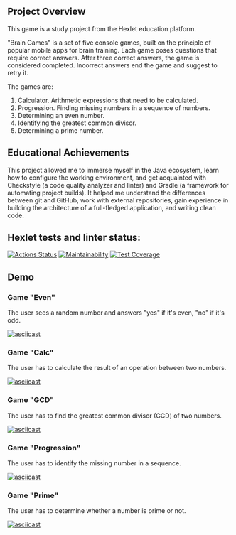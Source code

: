 ## Project Overview

This game is a study project from the Hexlet education platform. 

"Brain Games" is a set of five console games, built on the principle of popular mobile apps for brain training.
Each game poses questions that require correct answers. After three correct answers, the game is considered completed. 
Incorrect answers end the game and suggest to retry it. 

The games are:
1. Calculator. Arithmetic expressions that need to be calculated.
2. Progression. Finding missing numbers in a sequence of numbers.
3. Determining an even number.
4. Identifying the greatest common divisor.
5. Determining a prime number.

## Educational Achievements
This project allowed me to immerse myself in the Java ecosystem, learn how to configure the working environment, 
and get acquainted with Checkstyle (a code quality analyzer and linter) and Gradle (a framework for automating project builds).
It helped me understand the differences between git and GitHub, 
work with external repositories, gain experience in building the architecture of a full-fledged application, 
and writing clean code.

## Hexlet tests and linter status:
[![Actions Status](https://github.com/kolotov/java-project-61/actions/workflows/hexlet-check.yml/badge.svg)](https://github.com/kolotov/java-project-61/actions)
[![Maintainability](https://api.codeclimate.com/v1/badges/eafa3b924144227262d7/maintainability)](https://codeclimate.com/github/kolotov/java-project-61/maintainability)
[![Test Coverage](https://api.codeclimate.com/v1/badges/eafa3b924144227262d7/test_coverage)](https://codeclimate.com/github/kolotov/java-project-61/test_coverage)

## Demo
### Game "Even"
The user sees a random number and answers "yes" if it's even, "no" if it's odd.

[![asciicast](https://asciinema.org/a/3MZtdDNr6RgFTlulLFpmzOYzR.svg)](https://asciinema.org/a/3MZtdDNr6RgFTlulLFpmzOYzR)
### Game "Calc"
The user has to calculate the result of an operation between two numbers.

[![asciicast](https://asciinema.org/a/653498.svg)](https://asciinema.org/a/653498)
### Game "GCD"
The user has to find the greatest common divisor (GCD) of two numbers.

[![asciicast](https://asciinema.org/a/653499.svg)](https://asciinema.org/a/653499)
### Game "Progression"
The user has to identify the missing number in a sequence.

[![asciicast](https://asciinema.org/a/653501.svg)](https://asciinema.org/a/653501)
### Game "Prime"
The user has to determine whether a number is prime or not.

[![asciicast](https://asciinema.org/a/653502.svg)](https://asciinema.org/a/653502)






